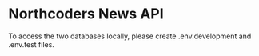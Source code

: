 # Northcoders News API

To access the two databases locally, please create .env.development and .env.test files.